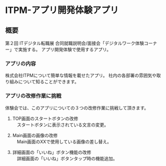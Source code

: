 # ITPM-アプリ開発体験アプリ

## 概要
第２回 ITデジタル転職展 合同就職説明会/面接会「デジタルワーク体験コーナー」で実施する。
アプリ開発体験で使用するアプリ。

### アプリの内容
株式会社ITPMについて簡単な情報を載せたアプリ。
社内の各部署の雰囲気や取り組みについて知ることができます。

### アプリの改修作業に挑戦
体験会では、このアプリについての３つの改修作業に挑戦して頂きます。

1. TOP画面のスタートボタンの改修  
　スタートボタンに表示されている文言の変更。

2. Main画面の画像の改修  
　Main画面のXXで使用している画像の差し替え。

3. 詳細画面の「いいね」ボタン機能の改修  
　詳細画面の「いいね」ボタンタップ時の機能追加。  
